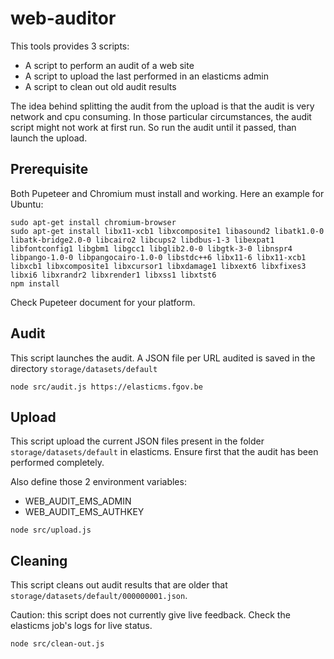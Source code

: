 # web-auditor

This tools provides 3 scripts:
 * A script to perform an audit of a web site
 * A script to upload the last performed in an elasticms admin
 * A script to clean out old audit results

The idea behind splitting the audit from the upload is that the audit is very network and cpu consuming.
In those particular circumstances, the audit script might not work at first run. So run the audit until it passed, than launch the upload.

## Prerequisite

Both Pupeteer and Chromium must install and working. Here an example for Ubuntu:  

```shell
sudo apt-get install chromium-browser
sudo apt-get install libx11-xcb1 libxcomposite1 libasound2 libatk1.0-0 libatk-bridge2.0-0 libcairo2 libcups2 libdbus-1-3 libexpat1 libfontconfig1 libgbm1 libgcc1 libglib2.0-0 libgtk-3-0 libnspr4 libpango-1.0-0 libpangocairo-1.0-0 libstdc++6 libx11-6 libx11-xcb1 libxcb1 libxcomposite1 libxcursor1 libxdamage1 libxext6 libxfixes3 libxi6 libxrandr2 libxrender1 libxss1 libxtst6
npm install
```
Check Pupeteer document for your platform.

## Audit

This script launches the audit. A JSON file per URL audited is saved in the directory `storage/datasets/default`


```shell
node src/audit.js https://elasticms.fgov.be
```

## Upload

This script upload the current JSON files present in the folder `storage/datasets/default` in elasticms.
Ensure first that the audit has been performed completely.

Also define those 2 environment variables:
 * WEB_AUDIT_EMS_ADMIN
 * WEB_AUDIT_EMS_AUTHKEY

```shell
node src/upload.js
```

## Cleaning

This script cleans out audit results that are older that `storage/datasets/default/000000001.json`. 

Caution: this script does not currently give live feedback. Check the elasticms job's logs for live status.

```shell
node src/clean-out.js
```